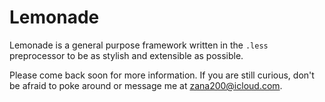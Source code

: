 <!-- <p align="center">
  Lemonade.jpg
</p> -->

# Lemonade

Lemonade is a general purpose framework written in the `.less` preprocessor to be as stylish and extensible as possible.

Please come back soon for more information. If you are still curious, don't be afraid to poke around or message me at <zana200@icloud.com>.
